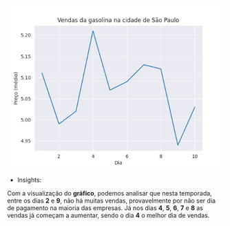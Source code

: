 

![Gasolina](gasolina.png)

* Insights:

Com a visualização do **gráfico**, podemos analisar que nesta temporada, entre os dias **2** e **9**, não há muitas vendas, provavelmente por não ser dia de pagamento na maioria das empresas. Já nos dias **4**, **5**, **6**, **7** e **8** as vendas já começam a aumentar, sendo o dia **4** o melhor dia de vendas.
